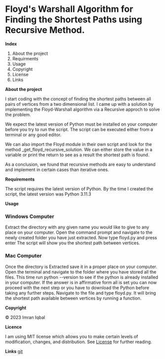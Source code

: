 # Floyd's Warshall Algorithm for Finding the Shortest Paths using Recursive Method.

**Index**

1. About the project
2. Requirments
3. Usage
4. Copyright
5. License
6. Links

**About the project**

I start coding with the concept of finding the shortest paths between all pairs of vertices from a two dimensional list. I came up with a solution by implementing the Floyd-Warshall algorithm via a Recursive approch to solve the problem.

We expect the latest version of Python must be installed on your computer before you try to run the script. The script can be executed either from a terminal or any good editor.

We can also import the Floyd module in their own script and look for the method _get_floyd_recursive_solution. We can either store the value in a variable or print the return to see as a result the shortest path is found.

As a conclusion, we found that recursive methods are easy to understand and implement in certain cases than iterative ones.

**Requirements**

The script requires the latest version of Python. By the time I created the script, the latest version was Python 3.11.3

**Usage**

### Windows Computer
Extract the directory with any given name you would like to give to any place on your computer.
Open the command prompt and navigate to the newly created folder you have just extracted.
Now type floyd.py and press enter
The script will show you the shortest path between vertices.

### Mac Computer
Once the directory is Extracted save it in a proper place on your computer.
Open the terminal and navigate to the folder where you have stored all the files.
This time run python --version to see if the python is already installed in your computer. If the answer is in affirmative form all is set you can now proceed with the next step or you have to download the Python before taking any further steps.
Navigate to the file and type floyd.py. It will bring the shortest path available between vertices by running a function.

**Copyright**

© 2023 Imran Iqbal

**Licence**

I am using MIT license which allows you to make certain levels of modification, changes, and distribution. See [License](https://en.wikipedia.org/wiki/MIT_License "MIT") for further reading.

**Links** 
[git](https://github.com/iqbal-imran/Floyd_assignment.git "git") 
